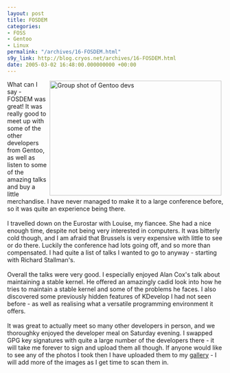 ```yaml
---
layout: post
title: FOSDEM
categories:
- FOSS
- Gentoo
- Linux
permalink: "/archives/16-FOSDEM.html"
s9y_link: http://blog.cryos.net/archives/16-FOSDEM.html
date: 2005-03-02 16:48:00.000000000 +00:00
---
```

<img width='400' height='267' style="float: right; border: 0px; padding-left: 5px; padding-right: 5px;" src="http://blog.cryos.net/uploads/fosdem-group.jpg" alt="Group shot of Gentoo devs" />What can I say - FOSDEM was great! It was really good to meet up with some of the other developers from Gentoo, as well as listen to some of the amazing talks and buy a little merchandise. I have never managed to make it to a large conference before, so it was quite an experience being there.<br />
<br />
I travelled down on the Eurostar with Louise, my fiancee. She had a nice enough time, despite not being very interested in computers. It was bitterly cold though, and I am afraid that Brussels is very expensive with little to see or do there. Luckily the conference had lots going off, and so more than compensated. I had quite a list of talks I wanted to go to anyway - starting with Richard Stallman's.<br />
<br />
Overall the talks were very good. I especially enjoyed Alan Cox's talk about maintaining a stable kernel. He offered an amazingly cadid look into how he tries to maintain a stable kernel and some of the problems he faces. I also discovered some previously hidden features of KDevelop I had not seen before - as well as realising what a versatile programming environment it offers.<br />
<br />
It was great to actually meet so many other developers in person, and we thoroughky enjoyed the developer meal on Saturday evening. I swapped GPG key signatures with quite a large number of the developers there - it will take me forever to sign and upload them all though. If anyone would like to see any of the photos I took then I have uploaded them to my <a href="http://gallery.cryos.net/fosdem2005" target="_blank">gallery</a> - I will add more of the images as I get time to scan them in.

